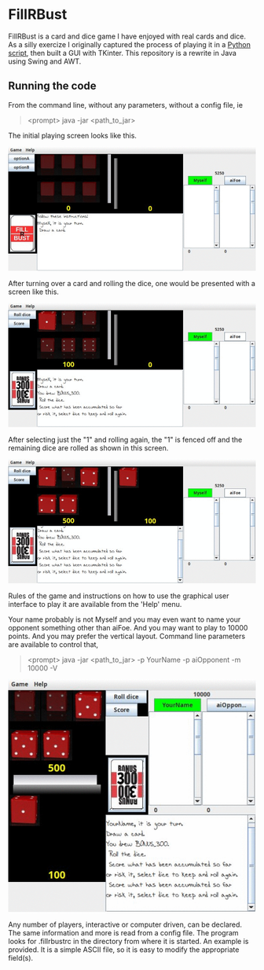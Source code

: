 # FillRBust
FillRBust is a card and dice game I have enjoyed with real cards and dice.
As a silly exercize I originally captured the process of playing it in a [Python script](https://github.com/clydetheSlide/FillrBust),
then built a GUI with TKinter.
This repository is a rewrite in Java using Swing and AWT.

## Running the code
From the command line, without any parameters, without a config file, ie
> <prompt\> java -jar <path_to_jar>

The initial playing screen looks like this.

![initial game screen](README_dir/ready2play.gif)

After turning over a card and rolling the dice, one would be presented with a screen like this.

![game screen 2](README_dir/playing.gif)

After selecting just the "1" and rolling again, the "1" is fenced off
and the remaining dice are rolled as shown in this screen.

![game screen 3](README_dir/playing2.gif)

Rules of the game and instructions on how to use the graphical user interface to play it are available from the 'Help' menu. 

Your name probably is not Myself and you may even want to name your opponent something
other than aiFoe. And you may want to play to 10000 points.
And you may prefer the vertical layout.
Command line parameters are available to control that,
> <prompt\> java -jar <path_to_jar> -p YourName -p aiOpponent -m 10000 -V

![game screen 4](README_dir/layoutV.gif)

Any number of players, interactive or computer driven, can be declared.
The same information and more is read from a config file.
The program looks for .fillrbustrc in the directory from where it is started.
An example is provided. It is a simple ASCII file,
so it is easy to modify the appropriate field(s).
